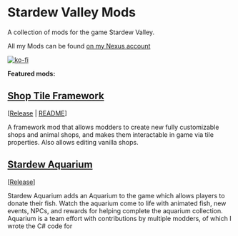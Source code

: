 # Stardew Valley Mods
A collection of mods for the game Stardew Valley.

All my Mods can be found [on my Nexus account](https://www.nexusmods.com/stardewvalley/users/3590100?tab=user+files)

[![ko-fi](https://www.ko-fi.com/img/githubbutton_sm.svg)](https://ko-fi.com/L3L61RYLE)

**Featured mods:**

## [Shop Tile Framework](https://github.com/ChroniclerCherry/stardew-valley-mods/tree/master/ShopTileFramework)
[[Release](https://www.nexusmods.com/stardewvalley/mods/5005) | [README](https://github.com/ChroniclerCherry/stardew-valley-mods/blob/master/ShopTileFramework/README.md)]

A framework mod that allows modders to create new fully customizable shops and animal shops, and makes them interactable in game via tile properties. Also allows editing vanilla shops.


## [Stardew Aquarium](https://github.com/ChroniclerCherry/stardew-valley-mods/tree/master/StardewAquarium)
[[Release](https://www.nexusmods.com/stardewvalley/mods/6372)]

Stardew Aquarium adds an Aquarium to the game which allows players to donate their fish. Watch the aquarium come to life with animated fish, new events, NPCs, and rewards for helping complete the aquarium collection. Aquarium is a team effort with contributions by multiple modders, of which I wrote the C# code for
